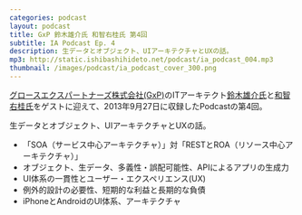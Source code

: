 ```yaml
---
categories: podcast
layout: podcast
title: GxP 鈴木雄介氏 和智右桂氏 第4回
subtitle: IA Podcast Ep. 4
description: 生データとオブジェクト、UIアーキテクチャとUXの話。
mp3: http://static.ishibashihideto.net/podcast/ia_podcast_004.mp3
thumbnail: /images/podcast/ia_podcast_cover_300.png
---
```


[グロースエクスパートナーズ株式会社(GxP)](http://www.gxp.co.jp/)のITアーキテクト[鈴木雄介氏](https://twitter.com/yusuke_arclamp)と[和智右桂氏](https://twitter.com/digitalsoul0124)をゲストに迎えて、2013年9月27日に収録したPodcastの第4回。

生データとオブジェクト、UIアーキテクチャとUXの話。

- 「SOA（サービス中心アーキテクチャ）」対「RESTとROA（リソース中心アーキテクチャ）」
- オブジェクト、生データ、多義性・誤配可能性、APIによるアプリの生成力
- UI体系の一貫性とユーザー・エクスペリエンス(UX)
- 例外的設計の必要性、短期的な利益と長期的な負債
- iPhoneとAndroidのUI体系、アーキテクチャ
